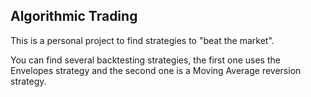 ## Algorithmic Trading

This is a personal project to find strategies to "beat the market".

You can find several backtesting strategies, the first one uses the Envelopes strategy and the second one is a Moving Average reversion strategy.